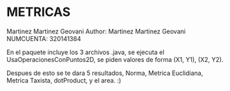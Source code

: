 # METRICAS
Martinez Martinez Geovani
Author: Martinez Martinez Geovani  NUMCUENTA: 320141384

En el paquete incluye los 3 archivos .java, se ejecuta el UsaOperacionesConPuntos2D,
se piden valores de forma (X1, Y1), (X2, Y2).

Despues de esto se te dara 5 resultados, Norma, Metrica Euclidiana, Metrica Taxista, dotProduct, y el area.
:)
